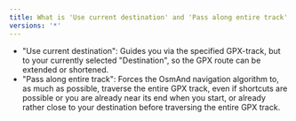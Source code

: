 ```yaml
---
title: What is 'Use current destination' and 'Pass along entire track' when navigating using predefined GPX routes?
versions: '*'
---
```


-   "Use current destination": Guides you via the specified GPX-track,
    but to your currently selected "Destination", so the GPX route can
    be extended or shortened.
-   "Pass along entire track": Forces the OsmAnd navigation algorithm
    to, as much as possible, traverse the entire GPX track, even if
    shortcuts are possible or you are already near its end when you
    start, or already rather close to your destination before traversing
    the entire GPX track.
